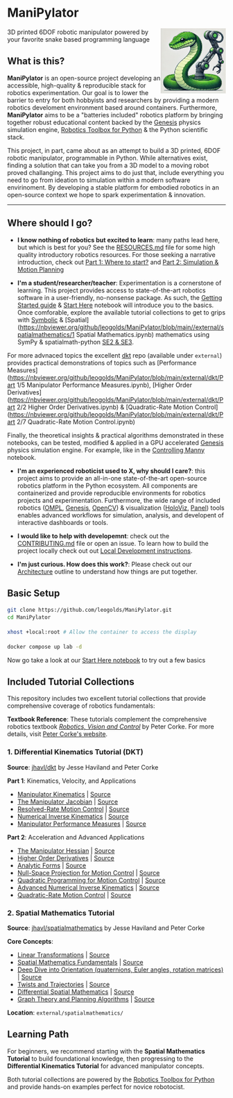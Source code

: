 # ManiPylator
<img src="docs/logo.webp" width="150" height="150" align="right">

3D printed 6DOF robotic manipulator powered by your favorite snake based programming language

## What is this?

**ManiPylator** is an open-source project developing an accessible, high-quality & reproducible stack for robotics experimentation. Our goal is to lower the barrier to entry for both hobbyists and researchers by providing a modern robotics develoment environment based around containers. Furthermore, **ManiPylator** aims to be a "batteries included" robotics platform by bringing together robust educational content backed by the [Genesis](https://genesis-world.readthedocs.io/en/latest/#) physics simulation engine, [Robotics Toolbox for Python](https://github.com/petercorke/robotics-toolbox-python) & the Python scientific stack. 

This project, in part, came about as an attempt to build a 3D printed, 6DOF robotic manipulator, programmable in Python. While alternatives exist, finding a solution that can take you from a 3D model to a moving robot proved challanging. This project aims to do just that, include everything you need to go from ideation to simulation within a modern software envirinoment. By developing a stable platform for embodied robotics in an open-source context we hope to spark experimentation & innovation.

---

## Where should I go?

- **I know nothing of robotics but excited to learn**: many paths lead here, but which is best for you? See the [RESOURCES.md](docs/RESOURCES.md) file for some high quality introductory robotics resources. For those seeking a narrative introduction, check out [Part 1: Where to start?](https://hackaday.io/project/197770-manipylator/log/232565-manipilator-part-1-where-to-start) and [Part 2: Simulation & Motion Planning](https://hackaday.io/project/197770-manipylator/log/240946-manipylator-part-2-simulation-motion-planning)

- **I'm a student/researcher/teacher**: Experimentation is a cornerstone of learning. This project provides access to state-of-the-art robotics software in a user-friendly, no-nonsense package. As such, the [Getting Started guide](docs/GETTING_STARTED.md) & [Start Here](00-start-here.ipynb) notebook will introduce you to the basics. Once comforable, explore the available tutorial collections to get to grips with [Symbolic](https://nbviewer.org/github/leogolds/ManiPylator/blob/main/10-symbolic-manipulation.ipynb) & [Spatial](https://nbviewer.org/github/leogolds/ManiPylator/blob/main//external/spatialmathematics/1 Spatial Mathematics.ipynb) mathematics using SymPy & spatialmath-python [SE2 & SE3](https://bdaiinstitute.github.io/spatialmath-python/intro.html#spatial-math-classes). 

For more advnaced topics the excellent [dkt](https://github.com/jhavl/dkt) repo (available under `external`) provides practical demonstrations of topics such as [Performance Measures](https://nbviewer.org/github/leogolds/ManiPylator/blob/main/external/dkt/Part 1/5 Manipulator Performance Measures.ipynb), [Higher Order Derivatives](https://nbviewer.org/github/leogolds/ManiPylator/blob/main/external/dkt/Part 2/2 Higher Order Derivatives.ipynb) & [Quadratic-Rate Motion Control](https://nbviewer.org/github/leogolds/ManiPylator/blob/main/external/dkt/Part 2/7 Quadratic-Rate Motion Control.ipynb)

Finally, the theoretical insights & practical algorithms demonstrated in these notebooks, can be tested, modified & applied in a GPU accelerated [Genesis](https://genesis-world.readthedocs.io/en/latest/#) physics simulation engine. For example, like in the [Controlling Manny](30-controlling-manny.ipynb) notebook.

- **I'm an experienced roboticist used to X, why should I care?**: this project aims to provide an all-in-one state-of-the-art open-source robotics platform in the Python ecosystem. All components are containerized and provide reproducible environments for robotics projects and experimentation. Furthermore, the wide range of included robotics ([OMPL](https://ompl.kavrakilab.org/), [Genesis](https://genesis-world.readthedocs.io/en/latest/#), [OpenCV](https://opencv.org/)) & visualization ([HoloViz](https://holoviz.org/), [Panel](https://panel.holoviz.org/)) tools enables advanced workflows for simulation, analysis, and developent of interactive dashboards or tools.

- **I would like to help with developemnt**: check out the [CONTRIBUTING.md](CONTRIBUTING.md) file or open an issue. To learn how to build the project locally check out out [Local Development instructions](docs/LOCAL_DEVELOPMENT.md).

- **I'm just curious. How does this work?**: Please check out our [Architecture](docs/ARCHITECTURE.md) outline to understand how things are put together.

## Basic Setup
``` bash
git clone https://github.com/leogolds/ManiPylator.git
cd ManiPylator

xhost +local:root # Allow the container to access the display

docker compose up lab -d
```
Now go take a look at our [Start Here notebook](http://localhost:8888/lab/tree/00-start-here.ipynb) to try out a few basics

## Included Tutorial Collections

This repository includes two excellent tutorial collections that provide comprehensive coverage of robotics fundamentals:

**Textbook Reference**: These tutorials complement the comprehensive robotics textbook [*Robotics, Vision and Control*](https://petercorke.com/wordpress/books/robotics-vision-control/) by Peter Corke. For more details, visit [Peter Corke's website](https://petercorke.com/).

### 1. Differential Kinematics Tutorial (DKT)
**Source**: [jhavl/dkt](https://github.com/jhavl/dkt) by Jesse Haviland and Peter Corke

**Part 1**: Kinematics, Velocity, and Applications
- [Manipulator Kinematics](http://localhost:8888/lab/tree/external/dkt/Part%201/1%20Manipulator%20Kinematics.ipynb) | [Source](https://github.com/jhavl/dkt/blob/main/Part%201/1%20Manipulator%20Kinematics.ipynb)
- [The Manipulator Jacobian](http://localhost:8888/lab/tree/external/dkt/Part%201/2%20The%20Manipulator%20Jacobian.ipynb) | [Source](https://github.com/jhavl/dkt/blob/main/Part%201/2%20The%20Manipulator%20Jacobian.ipynb)
- [Resolved-Rate Motion Control](http://localhost:8888/lab/tree/external/dkt/Part%201/3%20Resolved-Rate%20Motion%20Control.ipynb) | [Source](https://github.com/jhavl/dkt/blob/main/Part%201/3%20Resolved-Rate%20Motion%20Control.ipynb)
- [Numerical Inverse Kinematics](http://localhost:8888/lab/tree/external/dkt/Part%201/4%20Numerical%20Inverse%20Kinematics.ipynb) | [Source](https://github.com/jhavl/dkt/blob/main/Part%201/4%20Numerical%20Inverse%20Kinematics.ipynb)
- [Manipulator Performance Measures](http://localhost:8888/lab/tree/external/dkt/Part%201/5%20Manipulator%20Performance%20Measures.ipynb) | [Source](https://github.com/jhavl/dkt/blob/main/Part%201/5%20Manipulator%20Performance%20Measures.ipynb)

**Part 2**: Acceleration and Advanced Applications
- [The Manipulator Hessian](http://localhost:8888/lab/tree/external/dkt/Part%202/1%20The%20Manipulator%20Hessian.ipynb) | [Source](https://github.com/jhavl/dkt/blob/main/Part%202/1%20The%20Manipulator%20Hessian.ipynb)
- [Higher Order Derivatives](http://localhost:8888/lab/tree/external/dkt/Part%202/2%20Higher%20Order%20Derivatives.ipynb) | [Source](https://github.com/jhavl/dkt/blob/main/Part%202/2%20Higher%20Order%20Derivatives.ipynb)
- [Analytic Forms](http://localhost:8888/lab/tree/external/dkt/Part%202/3%20Analytic%20Forms.ipynb) | [Source](https://github.com/jhavl/dkt/blob/main/Part%202/3%20Analytic%20Forms.ipynb)
- [Null-Space Projection for Motion Control](http://localhost:8888/lab/tree/external/dkt/Part%202/4%20Null-Space%20Projection%20for%20Motion%20Control.ipynb) | [Source](https://github.com/jhavl/dkt/blob/main/Part%202/4%20Null-Space%20Projection%20for%20Motion%20Control.ipynb)
- [Quadratic Programming for Motion Control](http://localhost:8888/lab/tree/external/dkt/Part%202/5%20Quadratic%20Programming%20for%20Motion%20Control.ipynb) | [Source](https://github.com/jhavl/dkt/blob/main/Part%202/5%20Quadratic%20Programming%20for%20Motion%20Control.ipynb)
- [Advanced Numerical Inverse Kinematics](http://localhost:8888/lab/tree/external/dkt/Part%202/6%20Advanced%20Numerical%20Inverse%20Kinematics.ipynb) | [Source](https://github.com/jhavl/dkt/blob/main/Part%202/6%20Advanced%20Numerical%20Inverse%20Kinematics.ipynb)
- [Quadratic-Rate Motion Control](http://localhost:8888/lab/tree/external/dkt/Part%202/7%20Quadratic-Rate%20Motion%20Control.ipynb) | [Source](https://github.com/jhavl/dkt/blob/main/Part%202/7%20Quadratic-Rate%20Motion%20Control.ipynb)

### 2. Spatial Mathematics Tutorial
**Source**: [jhavl/spatialmathematics](https://github.com/jhavl/spatialmathematics) by Jesse Haviland and Peter Corke

**Core Concepts**:
- [Linear Transformations](http://localhost:8888/lab/tree/external/spatialmathematics/0%20Linear%20Transformations.ipynb) | [Source](https://github.com/jhavl/spatialmathematics/blob/main/0%20Linear%20Transformations.ipynb)
- [Spatial Mathematics Fundamentals](http://localhost:8888/lab/tree/external/spatialmathematics/1%20Spatial%20Mathematics.ipynb) | [Source](https://github.com/jhavl/spatialmathematics/blob/main/1%20Spatial%20Mathematics.ipynb)
- [Deep Dive into Orientation (quaternions, Euler angles, rotation matrices)](http://localhost:8888/lab/tree/external/spatialmathematics/2%20Deep%20Dive%20into%20Orientation.ipynb) | [Source](https://github.com/jhavl/spatialmathematics/blob/main/2%20Deep%20Dive%20into%20Orientation.ipynb)
- [Twists and Trajectories](http://localhost:8888/lab/tree/external/spatialmathematics/3%20Twists%20and%20Trajectories.ipynb) | [Source](https://github.com/jhavl/spatialmathematics/blob/main/3%20Twists%20and%20Trajectories.ipynb)
- [Differential Spatial Mathematics](http://localhost:8888/lab/tree/external/spatialmathematics/4%20Differential%20Spatial%20Mathematics.ipynb) | [Source](https://github.com/jhavl/spatialmathematics/blob/main/4%20Differential%20Spatial%20Mathematics.ipynb)
- [Graph Theory and Planning Algorithms](http://localhost:8888/lab/tree/external/spatialmathematics/5%20Graph%20Theory%20and%20Planning%20Algorithms.ipynb) | [Source](https://github.com/jhavl/spatialmathematics/blob/main/5%20Graph%20Theory%20and%20Planning%20Algorithms.ipynb)

**Location**: `external/spatialmathematics/`

## Learning Path

For beginners, we recommend starting with the **Spatial Mathematics Tutorial** to build foundational knowledge, then progressing to the **Differential Kinematics Tutorial** for advanced manipulator concepts.

Both tutorial collections are powered by the [Robotics Toolbox for Python](https://github.com/petercorke/robotics-toolbox-python) and provide hands-on examples perfect for novice robotocist.